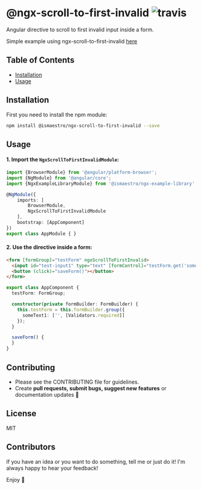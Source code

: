 # @ngx-scroll-to-first-invalid ![travis](https://travis-ci.org/Ismaestro/ngx-scroll-to-first-invalid.svg?branch=master)

Angular directive to scroll to first invalid input inside a form.

Simple example using ngx-scroll-to-first-invalid [here](https://angularexampleapp.com/heroes)

## Table of Contents
* [Installation](#installation)
* [Usage](#usage)

## Installation

First you need to install the npm module:

```sh
npm install @ismaestro/ngx-scroll-to-first-invalid --save
```

## Usage

#### 1. Import the `NgxScrollToFirstInvalidModule`:

```ts
import {BrowserModule} from '@angular/platform-browser';
import {NgModule} from '@angular/core';
import {NgxExampleLibraryModule} from '@ismaestro/ngx-example-library';

@NgModule({
    imports: [
        BrowserModule,
        NgxScrollToFirstInvalidModule
    ],
    bootstrap: [AppComponent]
})
export class AppModule { }
```

#### 2. Use the directive inside a form:

```html
<form [formGroup]="testForm" ngxScrollToFirstInvalid>
  <input id="test-input1" type="text" [formControl]="testForm.get('someText1')">
  <button (click)="saveForm()"></button>
</form>
```

```ts
export class AppComponent {
  testForm: FormGroup;

  constructor(private formBuilder: FormBuilder) {
    this.testForm = this.formBuilder.group({
      someText1: ['', [Validators.required]]
    });
  }

  saveForm() {
  }
}
```

## Contributing

- Please see the CONTRIBUTING file for guidelines.
- Create **pull requests, submit bugs, suggest new features** or documentation updates :wrench:

## License

MIT

## Contributors

If you have an idea or you want to do something, tell me or just do it!
I'm always happy to hear your feedback!

Enjoy :metal:
